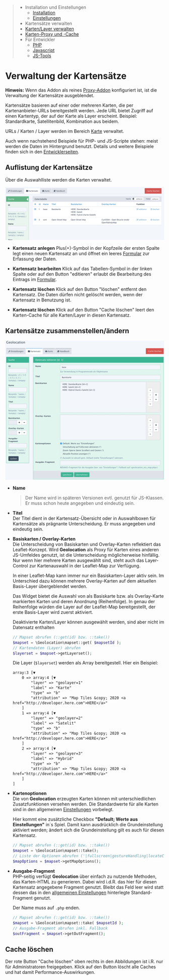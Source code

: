 > - Installation und Einstellungen
>   - [Installation](install.md)
>   - [Einstellungen](settings.md)
> - Kartensätze verwalten
> - [Karten/Layer verwalten](layer.md)
> - [Karten-Proxy und -Cache](proxy_cache.md)
> - Für Entwickler
>   - [PHP](devphp.md)
>   - [Javascript](devjs.md)
>   - [JS-Tools](devtools.md)

# Verwaltung der Kartensätze

**Hinweis:** Wenn das Addon als reines [Proxy-Addon](install.md#proxy) konfiguriert ist, ist die
Verwaltung der Kartensätze ausgeblendet.

Kartensätze basieren auf einer oder mehreren Karten, die per Kartenanbieter-URLs bereitgestellt
werden. Jede URL bietet Zugriff auf einen Kartentyp, der auf der Karte als Layer erscheint.
Beispiel: Standardkarte, Satellitenbild, Kombination aus beidem.

URLs / Karten / Layer werden im Bereich [Karte](layer.md) verwaltet.

Auch wenn nachstehend Beispiele für PHP- und JS-Scripte stehen: meist werden die Daten im
Hintergrund benutzt. Details und weitere Beispiele finden sich in den [Entwicklerseiten](devphp.md).

## Auflistung der Kartensätze

Über die Auswahlliste werden die Karten verwaltet.

![Konfiguration](assets/maps_list.jpg)

- **Kartensatz anlegen**
  Plus(+)-Symbol in der Kopfzeile der ersten Spalte legt einen neuen Kartensatz an und öffnet ein
  leeres [Formular](#formular) zur Erfassung der Daten.

- **Kartensatz bearbeiten**
  Klick auf das Tabellen-Symbol in der linken Spalte oder auf den Button "editieren" erlaubt die
  Bearbeitung des Eintrags im [Formular](#formular).

- **Kartensatz löschen**
  Klick auf den Button "löschen" entfernt den Kartensatz. Die Daten dürfen nicht gelöscht werden,
  wenn der Kartensatz in Benutzung ist.

- **Kartensatz löschen**
    Klick auf den Button "Cache löschen" leert den Karten-Cache für alle Karten/Layer in diesen
    Kartensatz.

<a name="formular"></a>
## Kartensätze zusammenstellen/ändern

![Konfiguration](assets/maps_edit.jpg)

- **Name**  
    > Der Name wird in späteren Versionen evtl. genutzt für JS-Klassen. Er muss schon heute angegeben
    > und eindeutig sein.

- **Titel**  
    Der Titel dient in der Kartensatz-Übersicht oder in Auswahlboxen für Kartensätze als prägnante
    Unterscheidung. Er muss angegeben und eindeutig sein.

- **Basiskarten / Overlay-Karten**  
    Die Unterscheidung von Basiskarten und Overlay-Karten reflektiert das Leaflet-Konzept. Wird
    **Geolocation** als Proxy für Karten eines anderen JS-Umfeldes genutzt, ist die Unterscheidung
    möglicherweise hinfällig. Nur wenn hier mehrere Karten ausgewählt sind, steht auch das
    Layer-Control zur Kartenauswahl in der Leaflet-Map zur Verfügung.

    In einer Leaflet-Map kann immer nur ein Basiskarten-Layer aktiv sein. Im Unterschied dazu können
    mehrere Overlay-Karten auf dem aktuellen Basis-Layer übergeblendet werden.

    Das Widget bietet die Auswahl von als Basiskarte bzw. als Overlay-Karte markierten
    Karten und deren Anordnung (Reihenfolge). In genau der Reihenfolge würden die Layer auf der
    Leaflet-Map bereitgestellt, der erste Basis-Layer wird zuerst aktiviert.

    Deaktivierte Karten/Layer können ausgewählt werden, sind aber nicht im Datensatz enthalten

    ```php
    // Mapset abrufen (::get(id) bzw. ::take())
    $mapset = \Geolocation\mapset::get( $mapsetId );
    // Kartendaten (Layer) abrufen
    $layerset = $mapset->getLayerset();
    ```
    Die Layer (`$layerset`) werden als Array bereitgestell. Hier ein Beispiel:
    ```
    array:3 [▼
        0 => array:4 [▼
            "layer" => "geolayer=1"
            "label" => "Karte"
            "type" => "b"
            "attribution" => "Map Tiles &copy; 2020 <a href="http://developer.here.com">HERE</a>"
        ]
        1 => array:4 [▼
            "layer" => "geolayer=2"
            "label" => "Satelit"
            "type" => "b"
            "attribution" => "Map Tiles &copy; 2020 <a href="http://developer.here.com">HERE</a>"
        ]
        2 => array:4 [▼
            "layer" => "geolayer=3"
            "label" => "Hybrid"
            "type" => "b"
            "attribution" => "Map Tiles &copy; 2020 <a href="http://developer.here.com">HERE</a>"
        ]
    ]
    ```

- **Kartenoptionen**  
    Die von **Geolocation** erzeugten Karten können mit unterschiedlichen Zusatzfunktionen versehen
    werden. Die Standardwerte für alle Karten sind in den allgemeinen [Einstellungen](settings.md)
    vorbelegt.

    Hier kommt eine zusätzliche Checkbox **"Default; Werte aus Einstellungen"** in´s Spiel.
    Damit kann ausdrücklich die Grundeinstellung aktiviert werden; ändert sich die Grundeinstellung
    gilt es auch für diesen Kartensatz.

    ```php
    // Mapset abrufen (::get(id) bzw. ::take())
    $mapset = \Geolocation\mapset::take();
    // Liste der Optionen abrufen ('|fullscreen|gestureHandling|locateControl|')
    $mapOptions = $mapset->getMapOptions();
    ```


- <a name="mapset_out"></a>**Ausgabe-Fragment**  
    PHP-seitig verfügt **Geolocation** über einfach zu nutzende Methoden, das Karten-HTML zu
    generieren. Dabei wird i.d.R. das hier für diesen Kartensatz angegebene Fragment genutzt. Bleibt
    das Feld leer wird statt dessen das in den [allgemeinen Einstellungen](settings.md) hinterlegte
    Standard-Fragment genutzt.

    Der Name muss auf `.php` enden.

    ```php
    // Mapset abrufen (::get(id) bzw. ::take())
    $mapset = \Geolocation\mapset::take( $mapsetId );
    // Ausgabe-Fragment abrufen inkl. Fallback
    $outFragment = $mapset->getOutFragment();
    ```

<a name="cache"></a>
## Cache löschen

Der rote Button "Cache löschen" oben rechts in den Abbildungen ist i.R. nur für Administratoren
freigegeben. Klick auf den Button löscht alle Caches und hat damit Performance-Auswirkungen.
